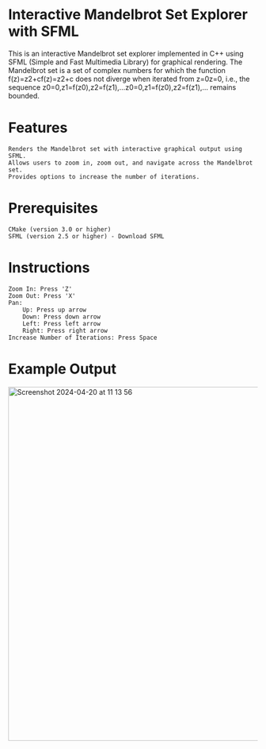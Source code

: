 # Interactive Mandelbrot Set Explorer with SFML

This is an interactive Mandelbrot set explorer implemented in C++ using SFML (Simple and Fast Multimedia Library) for graphical rendering. The Mandelbrot set is a set of complex numbers for which the function f(z)=z2+cf(z)=z2+c does not diverge when iterated from z=0z=0, i.e., the sequence z0=0,z1=f(z0),z2=f(z1),…z0​=0,z1​=f(z0​),z2​=f(z1​),… remains bounded.

# Features

    Renders the Mandelbrot set with interactive graphical output using SFML.
    Allows users to zoom in, zoom out, and navigate across the Mandelbrot set.
    Provides options to increase the number of iterations.

# Prerequisites

    CMake (version 3.0 or higher)
    SFML (version 2.5 or higher) - Download SFML

# Instructions

    Zoom In: Press 'Z'
    Zoom Out: Press 'X'
    Pan:
        Up: Press up arrow
        Down: Press down arrow
        Left: Press left arrow
        Right: Press right arrow
    Increase Number of Iterations: Press Space

# Example Output

<img width="713" alt="Screenshot 2024-04-20 at 11 13 56" src="https://github.com/knothing01/mandelbrot_set/assets/156659825/e4c5bafa-2759-4886-ae8e-46e57cf44118">

